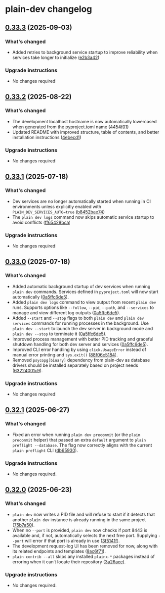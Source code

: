 # plain-dev changelog

## [0.33.3](https://github.com/dropseed/plain/releases/plain-dev@0.33.3) (2025-09-03)

### What's changed

- Added retries to background service startup to improve reliability when services take longer to initialize ([e2b3a42](https://github.com/dropseed/plain/commit/e2b3a42313))

### Upgrade instructions

- No changes required

## [0.33.2](https://github.com/dropseed/plain/releases/plain-dev@0.33.2) (2025-08-22)

### What's changed

- The development localhost hostname is now automatically lowercased when generated from the pyproject.toml name ([4454f01](https://github.com/dropseed/plain/commit/4454f01787))
- Updated README with improved structure, table of contents, and better installation instructions ([4ebecd1](https://github.com/dropseed/plain/commit/4ebecd1856))

### Upgrade instructions

- No changes required

## [0.33.1](https://github.com/dropseed/plain/releases/plain-dev@0.33.1) (2025-07-18)

### What's changed

- Dev services are no longer automatically started when running in CI environments unless explicitly enabled with `PLAIN_DEV_SERVICES_AUTO=true` ([b8452bae74](https://github.com/dropseed/plain/commit/b8452bae74))
- The `plain dev logs` command now skips automatic service startup to avoid conflicts ([ff65428bca](https://github.com/dropseed/plain/commit/ff65428bca))

### Upgrade instructions

- No changes required

## [0.33.0](https://github.com/dropseed/plain/releases/plain-dev@0.33.0) (2025-07-18)

### What's changed

- Added automatic background startup of dev services when running `plain dev` commands. Services defined in `pyproject.toml` will now start automatically ([0a5ffc6de5](https://github.com/dropseed/plain/commit/0a5ffc6de5)).
- Added `plain dev logs` command to view output from recent `plain dev` runs. Supports options like `--follow`, `--pid`, `--path`, and `--services` to manage and view different log outputs ([0a5ffc6de5](https://github.com/dropseed/plain/commit/0a5ffc6de5)).
- Added `--start` and `--stop` flags to both `plain dev` and `plain dev services` commands for running processes in the background. Use `plain dev --start` to launch the dev server in background mode and `plain dev --stop` to terminate it ([0a5ffc6de5](https://github.com/dropseed/plain/commit/0a5ffc6de5)).
- Improved process management with better PID tracking and graceful shutdown handling for both dev server and services ([0a5ffc6de5](https://github.com/dropseed/plain/commit/0a5ffc6de5)).
- Improved CLI error handling by using `click.UsageError` instead of manual error printing and `sys.exit()` ([88f06c5184](https://github.com/dropseed/plain/commit/88f06c5184)).
- Removed `psycopg[binary]` dependency from plain-dev as database drivers should be installed separately based on project needs ([63224001c9](https://github.com/dropseed/plain/commit/63224001c9)).

### Upgrade instructions

- No changes required

## [0.32.1](https://github.com/dropseed/plain/releases/plain-dev@0.32.1) (2025-06-27)

### What's changed

- Fixed an error when running `plain dev precommit` (or the `plain precommit` helper) that passed an extra `default` argument to `plain preflight --database`. The flag now correctly aligns with the current `plain preflight` CLI ([db65930](https://github.com/dropseed/plain/commit/db659304129a453676c0dcc20c13b606254ce1c2)).

### Upgrade instructions

- No changes required.

## [0.32.0](https://github.com/dropseed/plain/releases/plain-dev@0.32.0) (2025-06-23)

### What's changed

- `plain dev` now writes a PID file and will refuse to start if it detects that another `plain dev` instance is already running in the same project ([75b7a50](https://github.com/dropseed/plain/commit/75b7a505ae3c60675099ffd440f35cf8f30665da)).
- When no `--port` is provided, `plain dev` now checks if port 8443 is available and, if not, automatically selects the next free port. Supplying `--port` will error if that port is already in use ([3f5141f](https://github.com/dropseed/plain/commit/3f5141f54a65455f5784ed3f97be2d153ed10a23)).
- The development request-log UI has been removed for now, along with its related endpoints and templates ([8ac6f71](https://github.com/dropseed/plain/commit/8ac6f7170efa72e6069bae3cc91809b5fe0f8a7d)).
- `plain contrib --all` skips any installed `plainx-*` packages instead of erroring when it can’t locate their repository ([3a26aee](https://github.com/dropseed/plain/commit/3a26aee25e586a66e02a348aa24ee6e048ea0b71)).

### Upgrade instructions

- No changes required.
